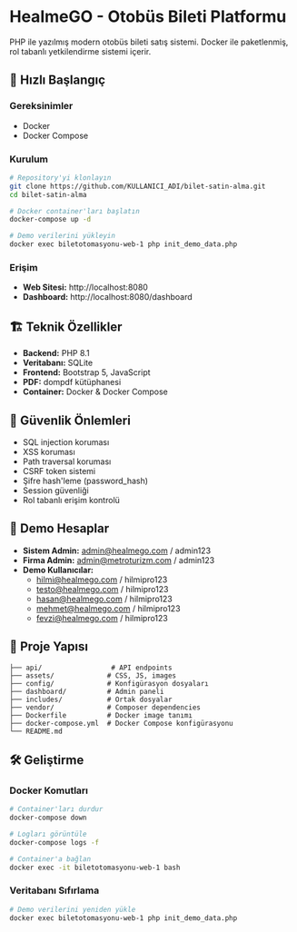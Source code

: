 # HealmeGO - Otobüs Bileti Platformu

PHP ile yazılmış modern otobüs bileti satış sistemi. Docker ile paketlenmiş, rol tabanlı yetkilendirme sistemi içerir.

## 🚀 Hızlı Başlangıç

### Gereksinimler
- Docker
- Docker Compose

### Kurulum
```bash
# Repository'yi klonlayın
git clone https://github.com/KULLANICI_ADI/bilet-satin-alma.git
cd bilet-satin-alma

# Docker container'ları başlatın
docker-compose up -d

# Demo verilerini yükleyin
docker exec biletotomasyonu-web-1 php init_demo_data.php
```

### Erişim
- **Web Sitesi:** http://localhost:8080
- **Dashboard:** http://localhost:8080/dashboard

## 🏗️ Teknik Özellikler

- **Backend:** PHP 8.1
- **Veritabanı:** SQLite
- **Frontend:** Bootstrap 5, JavaScript
- **PDF:** dompdf kütüphanesi
- **Container:** Docker & Docker Compose

## 🔐 Güvenlik Önlemleri

- SQL injection koruması
- XSS koruması  
- Path traversal koruması
- CSRF token sistemi
- Şifre hash'leme (password_hash)
- Session güvenliği
- Rol tabanlı erişim kontrolü

## 👥 Demo Hesaplar

- **Sistem Admin:** admin@healmego.com / admin123
- **Firma Admin:** admin@metroturizm.com / admin123
- **Demo Kullanıcılar:** 
  - hilmi@healmego.com / hilmipro123
  - testo@healmego.com / hilmipro123
  - hasan@healmego.com / hilmipro123
  - mehmet@healmego.com / hilmipro123
  - fevzi@healmego.com / hilmipro123

## 📁 Proje Yapısı

```
├── api/                 # API endpoints
├── assets/             # CSS, JS, images
├── config/             # Konfigürasyon dosyaları
├── dashboard/          # Admin paneli
├── includes/           # Ortak dosyalar
├── vendor/             # Composer dependencies
├── Dockerfile          # Docker image tanımı
├── docker-compose.yml  # Docker Compose konfigürasyonu
└── README.md
```

## 🛠️ Geliştirme

### Docker Komutları
```bash
# Container'ları durdur
docker-compose down

# Logları görüntüle
docker-compose logs -f

# Container'a bağlan
docker exec -it biletotomasyonu-web-1 bash
```

### Veritabanı Sıfırlama
```bash
# Demo verilerini yeniden yükle
docker exec biletotomasyonu-web-1 php init_demo_data.php
```
